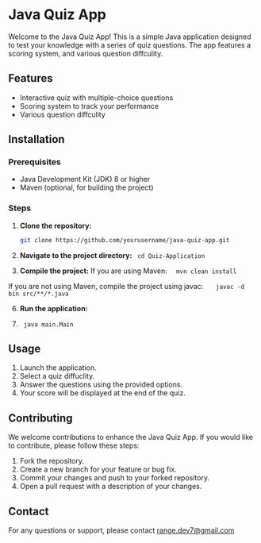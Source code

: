 # Java Quiz App

Welcome to the Java Quiz App! This is a simple Java application designed to test your knowledge with a series of quiz questions. The app features a scoring system, and various question diffculity.


## Features

- Interactive quiz with multiple-choice questions
- Scoring system to track your performance
- Various question diffculity


## Installation

### Prerequisites

- Java Development Kit (JDK) 8 or higher
- Maven (optional, for building the project)

### Steps

1. **Clone the repository:**

   ```bash
   git clone https://github.com/yourusername/java-quiz-app.git

2. **Navigate to the project directory:**
       ``` cd Quiz-Application```

4. **Compile the project:**
  If you are using Maven:
   ```  mvn clean install```
   
If you are not using Maven, compile the project using javac:
   ```   javac -d bin src/**/*.java```
   

6. **Run the application:**

7. 
   ``` java main.Main```
   

## Usage
1. Launch the application.
2. Select a quiz diffuclity.
3. Answer the questions using the provided options.
4. Your score will be displayed at the end of the quiz.



## Contributing
We welcome contributions to enhance the Java Quiz App. If you would like to contribute, please follow these steps:

1. Fork the repository.
2. Create a new branch for your feature or bug fix.
3. Commit your changes and push to your forked repository.
4. Open a pull request with a description of your changes.

## Contact
For any questions or support, please contact range.dev7@gmail.com



